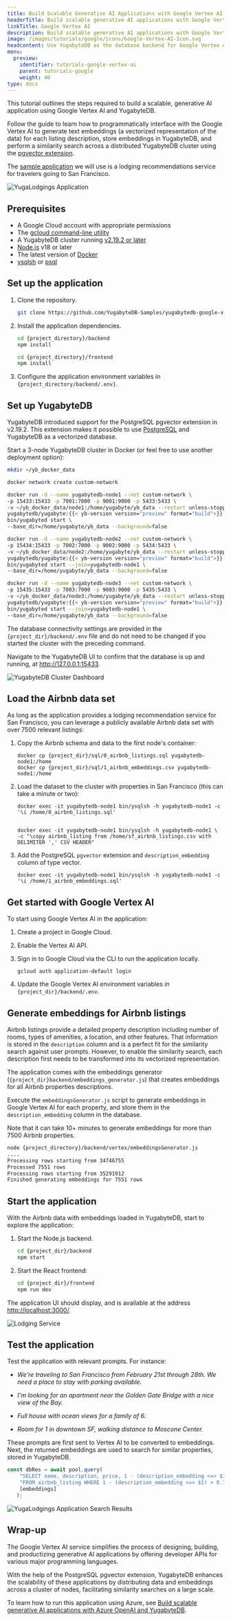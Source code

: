 ```yaml
---
title: Build Scalable Generative AI Applications with Google Vertex AI and YugabyteDB
headerTitle: Build scalable generative AI applications with Google Vertex AI and YugabyteDB
linkTitle: Google Vertex AI
description: Build scalable generative AI applications with Google Vertex AI and YugabyteDB
image: /images/tutorials/google/icons/Google-Vertex-AI-Icon.svg
headcontent: Use YugabyteDB as the database backend for Google Vertex AI applications
menu:
  preview:
    identifier: tutorials-google-vertex-ai
    parent: tutorials-google
    weight: 40
type: docs
---
```


This tutorial outlines the steps required to build a scalable, generative AI application using Google Vertex AI and YugabyteDB.

Follow the guide to learn how to programmatically interface with the Google Vertex AI to generate text embeddings (a vectorized representation of the data) for each listing description, store embeddings in YugabyteDB, and perform a similarity search across a distributed YugabyteDB cluster using the [pgvector extension](../../../explore/ysql-language-features/pg-extensions/extension-pgvector/).

The [sample application](https://github.com/YugabyteDB-Samples/yugabytedb-azure-openai-lodging-service) we will use is a lodging recommendations service for travelers going to San Francisco.

![YugaLodgings Application](/images/tutorials/google/google-vertex-ai/yugalodgings-main.png "YugaLodgings Application")

## Prerequisites

- A Google Cloud account with appropriate permissions
- The [gcloud command-line utility](https://cloud.google.com/sdk/docs/install)
- A YugabyteDB cluster running [v2.19.2 or later](https://download.yugabyte.com/)
- [Node.js](https://github.com/nodejs/release#release-schedule) v18 or later
- The latest version of [Docker](https://docs.docker.com/desktop/)
- [ysqlsh](../../../admin/ysqlsh/) or [psql](https://www.postgresql.org/docs/current/app-psql.html)

## Set up the application

1. Clone the repository.

    ```sh
    git clone https://github.com/YugabyteDB-Samples/yugabytedb-google-vertexai-lodging-service.git
    ```

1. Install the application dependencies.

    ```sh
    cd {project_directory}/backend
    npm install

    cd {project_directory}/frontend
    npm install
    ```

1. Configure the application environment variables in `{project_directory/backend/.env}`.

## Set up YugabyteDB

YugabyteDB introduced support for the PostgreSQL pgvector extension in v2.19.2. This extension makes it possible to use [PostgreSQL](https://www.yugabyte.com/postgresql/) and YugabyteDB as a vectorized database.

Start a 3-node YugabyteDB cluster in Docker (or feel free to use another deployment option):

```sh
mkdir ~/yb_docker_data

docker network create custom-network

docker run -d --name yugabytedb-node1 --net custom-network \
-p 15433:15433 -p 7001:7000 -p 9001:9000 -p 5433:5433 \
-v ~/yb_docker_data/node1:/home/yugabyte/yb_data --restart unless-stopped \
yugabytedb/yugabyte:{{< yb-version version="preview" format="build">}} \
bin/yugabyted start \
--base_dir=/home/yugabyte/yb_data --background=false

docker run -d --name yugabytedb-node2 --net custom-network \
-p 15434:15433 -p 7002:7000 -p 9002:9000 -p 5434:5433 \
-v ~/yb_docker_data/node2:/home/yugabyte/yb_data --restart unless-stopped \
yugabytedb/yugabyte:{{< yb-version version="preview" format="build">}} \
bin/yugabyted start --join=yugabytedb-node1 \
--base_dir=/home/yugabyte/yb_data --background=false

docker run -d --name yugabytedb-node3 --net custom-network \
-p 15435:15433 -p 7003:7000 -p 9003:9000 -p 5435:5433 \
-v ~/yb_docker_data/node3:/home/yugabyte/yb_data --restart unless-stopped \
yugabytedb/yugabyte:{{< yb-version version="preview" format="build">}} \
bin/yugabyted start --join=yugabytedb-node1 \
--base_dir=/home/yugabyte/yb_data --background=false
```

The database connectivity settings are provided in the `{project_dir}/backend/.env` file and do not need to be changed if you started the cluster with the preceding command.

Navigate to the YugabyteDB UI to confirm that the database is up and running, at <http://127.0.0.1:15433>.

![YugabyteDB Cluster Dashboard](/images/tutorials/azure/azure-openai/yb-cluster.png "YugabyteDB Cluster Dashboard")

## Load the Airbnb data set

As long as the application provides a lodging recommendation service for San Francisco, you can leverage a publicly available Airbnb data set with over 7500 relevant listings:

1. Copy the Airbnb schema and data to the first node's container:

    ```shell
    docker cp {project_dir}/sql/0_airbnb_listings.sql yugabytedb-node1:/home
    docker cp {project_dir}/sql/1_airbnb_embeddings.csv yugabytedb-node1:/home
   ```

1. Load the dataset to the cluster with properties in San Francisco (this can take a minute or two):

    ```shell
    docker exec -it yugabytedb-node1 bin/ysqlsh -h yugabytedb-node1 -c '\i /home/0_airbnb_listings.sql'


    docker exec -it yugabytedb-node1 bin/ysqlsh -h yugabytedb-node1 \
    -c "\copy airbnb_listing from /home/sf_airbnb_listings.csv with DELIMITER ',' CSV HEADER"
   ```

1. Add the PostgreSQL `pgvector` extension and `description_embedding` column of type vector.

    ```shell
    docker exec -it yugabytedb-node1 bin/ysqlsh -h yugabytedb-node1 -c '\i /home/1_airbnb_embeddings.sql'
    ```

## Get started with Google Vertex AI

To start using Google Vertex AI in the application:

1. Create a project in Google Cloud.
1. Enable the Vertex AI API.
1. Sign in to Google Cloud via the CLI to run the application locally.

    ```shell
    gcloud auth application-default login
    ```

1. Update the Google Vertex AI environment variables in `{project_dir}/backend/.env`.

## Generate embeddings for Airbnb listings

Airbnb listings provide a detailed property description including number of rooms, types of amenities, a location, and other features. That information is stored in the `description` column and is a perfect fit for the similarity search against user prompts. However, to enable the similarity search, each description first needs to be transformed into its vectorized representation.

The application comes with the embeddings generator (`{project_dir}backend/embeddings_generator.js`) that creates embeddings for all Airbnb properties descriptions.

Execute the `embeddingsGenerator.js` script to generate embeddings in Google Vertex AI for each property, and store them in the `description_embedding` column in the database.

Note that it can take 10+ minutes to generate embeddings for more than 7500 Airbnb properties.

```sh
node {project_directory}/backend/vertex/embeddingsGenerator.js
....
Processing rows starting from 34746755
Processed 7551 rows
Processing rows starting from 35291912
Finished generating embeddings for 7551 rows
```

## Start the application

With the Airbnb data with embeddings loaded in YugabyteDB, start to explore the application:

1. Start the Node.js backend.

    ```sh
    cd {project_dir}/backend
    npm start
    ```

1. Start the React frontend:

    ```sh
    cd {project_dir}/frontend
    npm run dev
    ```

The application UI should display, and is available at the address <http://localhost:3000/>.

![Lodging Service](/images/tutorials/azure/azure-openai/azure-openai-lodging-service.png "Lodging Service")

## Test the application

Test the application with relevant prompts. For instance:

- *We're traveling to San Francisco from February 21st through 28th. We need a place to stay with parking available.*

- *I'm looking for an apartment near the Golden Gate Bridge with a nice view of the Bay.*

- *Full house with ocean views for a family of 6.*

- *Room for 1 in downtown SF, walking distance to Moscone Center.*

These prompts are first sent to Vertex AI to be converted to embeddings. Next, the returned embeddings are used to search for similar properties, stored in YugabyteDB.

```javascript
const dbRes = await pool.query(
    "SELECT name, description, price, 1 - (description_embedding <=> $1) as similarity " +
    "FROM airbnb_listing WHERE 1 - (description_embedding <=> $1) > 0.7 ORDER BY similarity DESC LIMIT 5",
    [embeddings]
   );
```

![YugaLodgings Application Search Results](/images/tutorials/google/google-vertex-ai/yugalodgings-search-results.png "YugaLodgings Application Search Results")

## Wrap-up

The Google Vertex AI service simplifies the process of designing, building, and productizing generative AI applications by offering developer APIs for various major programming languages.

With the help of the PostgreSQL pgvector extension, YugabyteDB enhances the scalability of these applications by distributing data and embeddings across a cluster of nodes, facilitating similarity searches on a large scale.

To learn how to run this application using Azure, see [Build scalable generative AI applications with Azure OpenAI and YugabyteDB](../../azure/azure-openai/).
